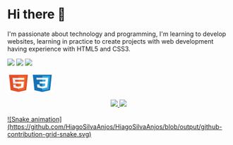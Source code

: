 # Hi there 👋
I'm passionate about technology and programming, I'm learning to develop websites, learning in practice to create projects with web development having experience with HTML5 and CSS3.

<div>
<a href="" target="_blank"><img src="https://img.shields.io/badge/YouTube-FF0000?style=for-the-badge&logo=youtube&logoColor=white" target="_blank"></a>
  <a href="https://instagram.com/hiagosilva777" target="_blank"><img src="https://img.shields.io/badge/-Instagram-%23E4405F?style=for-the-badge&logo=instagram&logoColor=white" target="_blank"></a>
  <a href="https://www.linkedin.com/in/hiago-silva-119711224/" target="_blank"><img src="https://img.shields.io/badge/-LinkedIn-%230077B5?style=for-the-badge&logo=linkedin&logoColor=white" target="_blank"></a> 
</div>


<div style="display: inline_block"><br>
  <img align="center" alt="Hiago-HTML" height="40" width="50" src="https://raw.githubusercontent.com/devicons/devicon/master/icons/html5/html5-original.svg">
  <img align="center" alt="Hiago-CSS" height="40" width="50" src="https://raw.githubusercontent.com/devicons/devicon/master/icons/css3/css3-original.svg">
</div>
<br>

<div align="center">
  <a href="https://github.com/HiagoSilvaAnjos">
  <img height="140em" src="https://github-readme-stats.vercel.app/api?username=HiagoSilvaAnjos&show_icons=true&theme=algolia&include_all_commits=true&count_private=true"/>
  <img height="140em" src="https://github-readme-stats.vercel.app/api/top-langs/?username=HiagoSilvaAnjos&layout=compact&langs_count=7&theme=algolia"/>
</div>

<br>
<div>
![Snake animation](https://github.com/HiagoSilvaAnjos/HiagoSilvaAnjos/blob/output/github-contribution-grid-snake.svg)
</div>